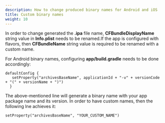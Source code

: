 ```yaml
---
description: How to change produced binary names for Android and iOS
title: Custom binary names
weight: 10
---
```


In order to change generated the **.ipa** file name, **CFBundleDisplayName** string value in **Info.plist** needs to be renamed.If the app is configured with flavors, then **CFBundleName** string value is required to be renamed with a custom name.

For Android binary names, configuring **app/build.gradle** needs to be done accordingly:

```
defaultConfig {
   setProperty("archivesBaseName", applicationId + "-v" + versionCode + "(" + versionName + ")")
  }
```

The above-mentioned line will generate a binary name with your app package name and its version. In order to have custom names, then the following lne achieves it:

```
setProperty("archivesBaseName", "YOUR_CUSTOM_NAME")
```
